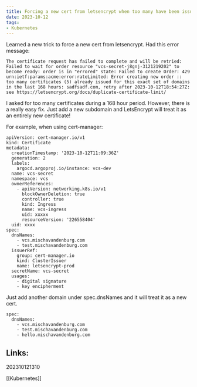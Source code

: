 ```yaml
---
title: Forcing a new cert from letsencrypt when too many have been issued
date: 2023-10-12
tags:
- Kubernetes
---
```


Learned a new trick to force a new cert from letsencrypt. Had this error message:

```
The certificate request has failed to complete and will be retried: Failed to wait for order resource "vcs-secret-j8gnj-3121219202" to become ready: order is in "errored" state: Failed to create Order: 429 urn:ietf:params:acme:error:rateLimited: Error creating new order :: too many certificates (5) already issued for this exact set of domains in the last 168 hours: sadfsadf.com, retry after 2023-10-12T18:54:27Z: see https://letsencrypt.org/docs/duplicate-certificate-limit/
```

I asked for too many certificates during a 168 hour period. However, there is a really easy fix. Just add a new subdomain and LetsEncrypt will treat it as an entirely new certificate!

For example, when using cert-manager:

```
apiVersion: cert-manager.io/v1
kind: Certificate
metadata:
  creationTimestamp: '2023-10-12T11:09:36Z'
  generation: 2
  labels:
    argocd.argoproj.io/instance: vcs-dev
  name: vcs-secret
  namespace: vcs
  ownerReferences:
    - apiVersion: networking.k8s.io/v1
      blockOwnerDeletion: true
      controller: true
      kind: Ingress
      name: vcs-ingress
      uid: xxxxx
      resourceVersion: '226558404'
  uid: xxxx
spec:
  dnsNames:
    - vcs.mischavandenburg.com
    - test.mischavandenburg.com
  issuerRef:
    group: cert-manager.io
    kind: ClusterIssuer
    name: letsencrypt-prod
  secretName: vcs-secret
  usages:
    - digital signature
    - key encipherment
```

Just add another domain under spec.dnsNames and it will treat it as a new cert.

```
spec:
  dnsNames:
    - vcs.mischavandenburg.com
    - test.mischavandenburg.com
    - hello.mischavandenburg.com
```

## Links:

202310121310

[[Kubernetes]]
